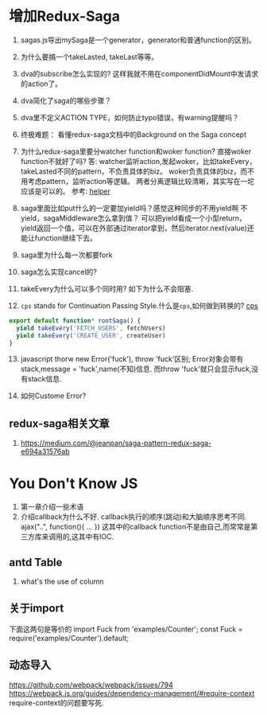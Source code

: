 # 增加Redux-Saga
1. sagas.js导出mySaga是一个generator，generator和普通function的区别。
2. 为什么要搞一个takeLasted, takeLast等等。
3. dva的subscribe怎么实现的? 这样我就不用在componentDidMount中发请求的action了。
4. dva简化了saga的哪些步骤？
5. dva里不定义ACTION TYPE，如何防止typo错误，有warning提醒吗？
6. 终极难题： 看懂redux-saga文档中的Background on the Saga concept

7. 为什么redux-saga里要分watcher function和woker function? 直接woker function不就好了吗?
答: watcher监听action,发起woker，比如takeEvery，takeLasted不同的pattern，不负责具体的biz。
woker负责具体的biz，而不用考虑pattern，监听action等逻辑。
两者分离逻辑比较清晰，其实写在一坨应该是可以的。
参考: [helper](https://redux-saga.js.org/docs/basics/UsingSagaHelpers.html)

8. saga里面比如put什么的一定要加yield吗？感觉这种同步的不用yield啊
不yield，sagaMiddleware怎么拿到值？
可以把yield看成一个小型return，yield返回一个值，可以在外部通过iterator拿到，然后iterator.next(value)还能让function继续下去。

9. saga里为什么每一次都要fork

10. saga怎么实现cancel的?

11. takeEvery为什么可以多个同时用? 如下为什么不会阻塞.

12. `cps` stands for Continuation Passing Style.什么是`cps`,如何做到转换的?
[cps](https://redux-saga.js.org/docs/basics/DeclarativeEffects.html)
```javascript
export default function* rootSaga() {
  yield takeEvery('FETCH_USERS', fetchUsers)
  yield takeEvery('CREATE_USER', createUser)
}
```
13. javascript thorw new Error('fuck'), throw 'fuck'区别;
Error对象会带有stack,message = 'fuck',name(不知)信息.
而throw 'fuck'就只会显示fuck,没有stack信息.

14. 如何Custome Error?

## redux-saga相关文章
1. https://medium.com/@jeanpan/saga-pattern-redux-saga-e694a31576ab

# You Don't Know JS
1. 第一章介绍一些术语
2. 介绍callback为什么不好. 
callback执行的顺序(跳动)和大脑顺序思考不同.
ajax("..", function(){ ... }) 这其中的callback function不是由自己,而常常是第三方库来调用的,这其中有IOC.

## antd Table
1. what's the use of column 

## 关于import
下面这两句是等价的
import Fuck from 'examples/Counter';
const Fuck = require('examples/Counter').default;

## 动态导入
https://github.com/webpack/webpack/issues/794
https://webpack.js.org/guides/dependency-management/#require-context
require-context的问题要写死.